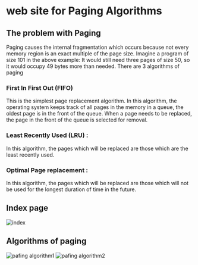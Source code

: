 # web site for Paging Algorithms

## The problem with Paging 
Paging causes the internal fragmentation which occurs because not every memory region is an exact multiple of the page size.
Imagine a program of size 101 in the above example: It would still need three pages of size 50, so it would occupy 49 bytes more than needed.
There are 3 algorithms of paging

### First In First Out (FIFO) 
This is the simplest page replacement algorithm. In this algorithm, the operating system keeps track of all pages in the memory in a queue, the oldest page is in the front of the queue. When a page needs to be replaced, the page in the front of the queue is selected for removal.

### Least Recently Used (LRU) :
In this algorithm, the pages which will be replaced are those which are the least recently used.

### Optimal Page replacement :
In this algorithm, the pages which will be replaced are those which will not be used for the longest duration of time in the future.
## Index page
![index](https://user-images.githubusercontent.com/53795935/165115979-cb624a41-c6d1-4274-b31a-346c6baa8081.PNG)
## Algorithms of paging
![pafing algorithm1](https://user-images.githubusercontent.com/53795935/165117154-76bfcfe6-a9e3-4836-8337-66eed52cc786.PNG)
![pafing algorithm2](https://user-images.githubusercontent.com/53795935/165117147-6d683f35-1596-4a04-88f8-4398d3a62baf.PNG)
